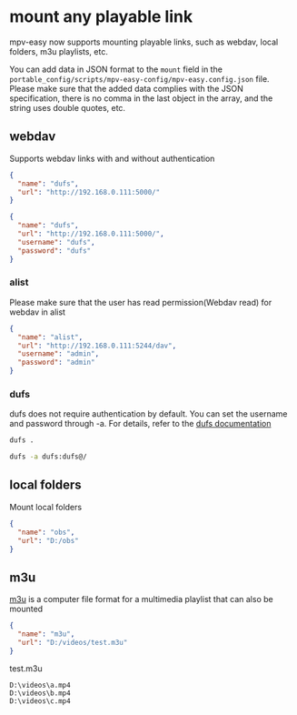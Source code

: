 # mount any playable link

mpv-easy now supports mounting playable links, such as webdav, local folders, m3u playlists, etc.

You can add data in JSON format to the `mount` field in the `portable_config/scripts/mpv-easy-config/mpv-easy.config.json` file. Please make sure that the added data complies with the JSON specification, there is no comma in the last object in the array, and the string uses double quotes, etc.

## webdav

Supports webdav links with and without authentication

```json
{
  "name": "dufs",
  "url": "http://192.168.0.111:5000/"
}

```

```json
{
  "name": "dufs",
  "url": "http://192.168.0.111:5000/",
  "username": "dufs",
  "password": "dufs"
}

```

### alist

Please make sure that the user has read permission(Webdav read) for webdav in alist

```json
{
  "name": "alist",
  "url": "http://192.168.0.111:5244/dav",
  "username": "admin",
  "password": "admin"
}
```

### dufs

dufs does not require authentication by default. You can set the username and password through -a. For details, refer to the [dufs documentation](https://github.com/sigoden/dufs?tab=readme-ov-file#cli)


```bash
dufs .

dufs -a dufs:dufs@/
```


## local folders

Mount local folders

```json
{
  "name": "obs",
  "url": "D:/obs"
}
```

## m3u

[m3u](https://en.wikipedia.org/wiki/M3U)  is a computer file format for a multimedia playlist that can also be mounted

```json
{
  "name": "m3u",
  "url": "D:/videos/test.m3u"
}
```

test.m3u
```
D:\videos\a.mp4
D:\videos\b.mp4
D:\videos\c.mp4
```
